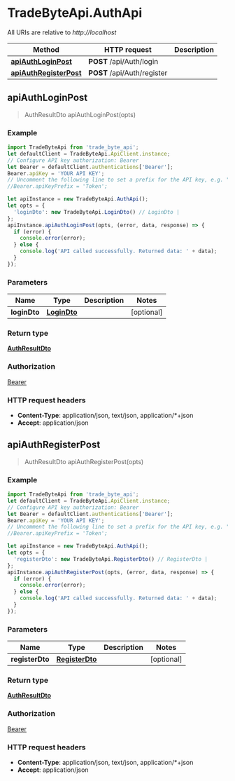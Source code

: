 # TradeByteApi.AuthApi

All URIs are relative to *http://localhost*

Method | HTTP request | Description
------------- | ------------- | -------------
[**apiAuthLoginPost**](AuthApi.md#apiAuthLoginPost) | **POST** /api/Auth/login | 
[**apiAuthRegisterPost**](AuthApi.md#apiAuthRegisterPost) | **POST** /api/Auth/register | 



## apiAuthLoginPost

> AuthResultDto apiAuthLoginPost(opts)



### Example

```javascript
import TradeByteApi from 'trade_byte_api';
let defaultClient = TradeByteApi.ApiClient.instance;
// Configure API key authorization: Bearer
let Bearer = defaultClient.authentications['Bearer'];
Bearer.apiKey = 'YOUR API KEY';
// Uncomment the following line to set a prefix for the API key, e.g. "Token" (defaults to null)
//Bearer.apiKeyPrefix = 'Token';

let apiInstance = new TradeByteApi.AuthApi();
let opts = {
  'loginDto': new TradeByteApi.LoginDto() // LoginDto | 
};
apiInstance.apiAuthLoginPost(opts, (error, data, response) => {
  if (error) {
    console.error(error);
  } else {
    console.log('API called successfully. Returned data: ' + data);
  }
});
```

### Parameters


Name | Type | Description  | Notes
------------- | ------------- | ------------- | -------------
 **loginDto** | [**LoginDto**](LoginDto.md)|  | [optional] 

### Return type

[**AuthResultDto**](AuthResultDto.md)

### Authorization

[Bearer](../README.md#Bearer)

### HTTP request headers

- **Content-Type**: application/json, text/json, application/*+json
- **Accept**: application/json


## apiAuthRegisterPost

> AuthResultDto apiAuthRegisterPost(opts)



### Example

```javascript
import TradeByteApi from 'trade_byte_api';
let defaultClient = TradeByteApi.ApiClient.instance;
// Configure API key authorization: Bearer
let Bearer = defaultClient.authentications['Bearer'];
Bearer.apiKey = 'YOUR API KEY';
// Uncomment the following line to set a prefix for the API key, e.g. "Token" (defaults to null)
//Bearer.apiKeyPrefix = 'Token';

let apiInstance = new TradeByteApi.AuthApi();
let opts = {
  'registerDto': new TradeByteApi.RegisterDto() // RegisterDto | 
};
apiInstance.apiAuthRegisterPost(opts, (error, data, response) => {
  if (error) {
    console.error(error);
  } else {
    console.log('API called successfully. Returned data: ' + data);
  }
});
```

### Parameters


Name | Type | Description  | Notes
------------- | ------------- | ------------- | -------------
 **registerDto** | [**RegisterDto**](RegisterDto.md)|  | [optional] 

### Return type

[**AuthResultDto**](AuthResultDto.md)

### Authorization

[Bearer](../README.md#Bearer)

### HTTP request headers

- **Content-Type**: application/json, text/json, application/*+json
- **Accept**: application/json

